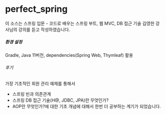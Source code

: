 # perfect_spring

이 소스는 스프링 입문 - 코드로 배우는 스프링 부트, 웹 MVC, DB 접근 기술 김영한 강사님의 강의를 듣고 작성하였습니다.

##### 환경 설정
Gradle, Java 11버전, dependencies(Spring Web, Thymleaf) 활용

###### 후기
가장 기초적인 회원 관리 예제를 통해서 
- 스프링 빈과 의존관계
- 스프링 DB 접근 기술(H@, JDBC, JPA)란 무엇인가?
- AOP란 무엇인가?에 대한 기초 개념에 대해서 한번 더 공부하는 계기가 되었습니다.

